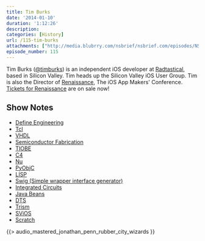 ```yaml
---
title: Tim Burks
date: '2014-01-10'
duration: '1:12:26'
description:
categories: [History]
url: /115-tim-burks
attachments: ["http://media.blubrry.com/nsbrief/nsbrief.com/episodes/NSBrief_115_Tim_Burks.m4a"]
episode_number: 115
---
```


Tim Burks ([@timburks](http://twitter.com/timburks)) is an independent iOS developer at [Radtastical](http://www.radtastical.com), based in Silicon Valley. Tim heads up the Silicon Valley iOS User Group. Tim is also the Director of [Renaissance](http://renaissance.io), The iOS App Makers' Conference. [Tickets for Renaissance](https://renaissance2014.eventbrite.com/) are on sale now! 

## Show Notes
- [Define Engineering](http://en.wikipedia.org/wiki/Engineering)
- [Tcl](http://www.tcl.tk)
- [VHDL](http://www.vhdl.org)
- [Semiconductor Fabrication](http://en.wikipedia.org/wiki/Semiconductor_device_fabrication)
- [TIOBE](http://www.tiobe.com/index.php/content/paperinfo/tpci/index.html)
- [C4](http://en.wikipedia.org/wiki/C4_\(conference\))
- [Nu](http://programming.nu)
- [PyObjC](http://pythonhosted.org/pyobjc/)
- [LISP](http://en.wikipedia.org/wiki/Lisp_(programming_language))
- [Swig (Simple wrapper interface generator)](http://swig.org)
- [Integrated Circuits](http://en.wikipedia.org/wiki/Integrated_circuit)
- [Java Beans](http://www.oracle.com/technetwork/java/javase/tech/index-jsp-138795.html)
- [DTS](https://developer.apple.com/support/technical/)
- [Trism](http://trism.demiforce.com)
- [SViOS](http://www.meetup.com/sviphone/)
- [Scratch](http://scratch.mit.edu)

{{> audio_mastered_jonathan_penn_rubber_city_wizards }}
